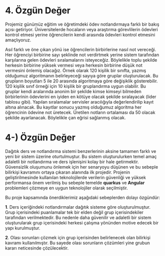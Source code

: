 # 4. Özgün Değer

Projemiz günümüz eğitim ve öğretimdeki ödev notlandırmaya farklı
bir bakış açısı getiriyor. Üniversitelerde hocaların veya araştırma
görevlilerin ödevleri kontrol etmesi yerine öğrencilerin kendi arasında
ödevleri kontrol etmesini amaçlıyoruz.


Asıl farklı ve öne çıkan yönü ise öğrencilerin birbirlerine
nasıl not vereceği. Her öğrenciyi birbirine sayı şeklinde not verdirtmek
yerine sistem tarafından karşılarına gelen ödevleri sıralamalarını
isteyeceğiz. Böylelikle toplu şekilde herkesin birbirine yüksek vermesi
veya herkesin birbirine düşük not vermesini önlemiş olacağız. Örnek olarak
120 kişilik bir sınıfta, yazmış olduğumuz algoritmanın belirleyeceği
sayıya göre gruplar oluşturulacak. Bu grupların boyutları 5 ile 20 arasında
algoritmaya göre değişiklik gösterebilir. 120 kişilik sınıf örneği için
10 kişilik bir gruplandırma uygun olabilir. Bu gruplar kendi aralarında
anonim bir şekilde kimse kimseyi bilmeden birbirlerinin ödevlerini
en iyiden en kötüye olacak şekilde sıralayacak (lider tablosu gibi). Yapılan sıralamalar
servisler aracılığıyla değerlendirilip kayıt altına alınacak. Bu kayıtlar
sonucu yazmış olduğumuz algoritma her öğrencinin ödevine not üretecek.
Üretilen notların ortalaması da 50 olacak şekilde ayarlanacak. Böylelikle
çan eğrisi sağlanmış olacak.


# **4-) Özgün Değer**

 Dağıtık ders ve notlandırma sistemi benzerlerinin aksine tamamen farklı ve yeni bir sistem üzerine oturtulmuştur. Bu sistem oluşturulurken temel amaç adaletli bir notlandırma ve ders işlenişini kolay bir hale getirmektir. Güvensizlik oluşumunu önlemek için her senaryoyu düşünen ve bu sebeple bilirkişi kavramını ortaya çıkaran alanında ilk projedir. Projenin geliştirilmesinde kullanılan teknolojilerde verilerin güvenliği ve yüksek performansa önem verilmiş bu sebeple temelde **quarkus** ve  **Angular** problemleri çözmeye en uygun teknolojiler olarak seçilmiştir.

Bu proje kapsamında önerdiklerimiz aşağıdaki sebeplerden dolayı özgündür:

**1**.  Ders içeriğindeki notlandırmalar dağıtık sisteme göre oluşturulmuştur. Grup içerisindeki puanlamalar tek bir elden değil grup içerisindekiler tarafından verilmektedir. Bu nedenle daha güvenilir ve adaletli bir sistem oluşturularak grup içerisindeki herkesi çalışma yönünden motive edecek bir yapı kurulmuştur.


**2**.  Olası sorunları çözmek için grup içerisinden belirlenecek olan bilirkişi kavramı kullanılmıştır. Bu sayede olası sorunların çözümleri yine grubun kararı neticesinde çözülecektir.
